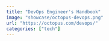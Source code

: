 ```yaml
---
title: "DevOps Engineer's Handbook"
image: "showcase/octopus-devops.png"
url: "https://octopus.com/devops/"
categories: ["tech"]
---
```

